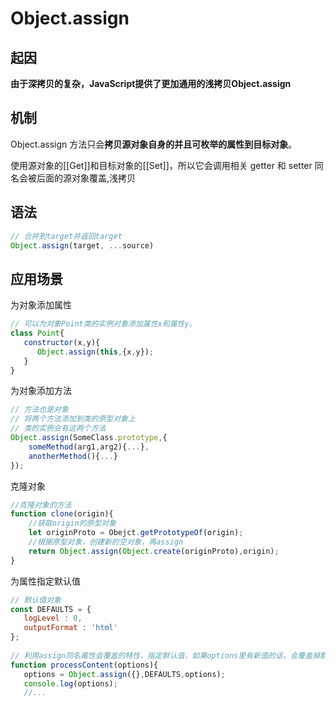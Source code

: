 # Object.assign

## 起因
**由于深拷贝的复杂，JavaScript提供了更加通用的浅拷贝Object.assign**

## 机制
Object.assign 方法只会**拷贝源对象自身的并且可枚举的属性到目标对象**。

使用源对象的[[Get]]和目标对象的[[Set]]，所以它会调用相关 getter 和 setter 同名会被后面的源对象覆盖,浅拷贝

## 语法
```js
// 合并到target并返回target
Object.assign(target, ...source)
```

## 应用场景

为对象添加属性
```js
// 可以为对象Point类的实例对象添加属性x和属性y。
class Point{
   constructor(x,y){
      Object.assign(this,{x,y});
   }
}
```

为对象添加方法
```js
// 方法也是对象
// 将两个方法添加到类的原型对象上
// 类的实例会有这两个方法
Object.assign(SomeClass.prototype,{
    someMethod(arg1,arg2){...},
    anotherMethod(){...}
});
```

克隆对象
```js
//克隆对象的方法
function clone(origin){
    //获取origin的原型对象
    let originProto = Obejct.getPrototypeOf(origin);
    //根据原型对象，创建新的空对象，再assign
    return Object.assign(Object.create(originProto),origin);
}
```

为属性指定默认值
```js
// 默认值对象
const DEFAULTS = {
   logLevel : 0,
   outputFormat : 'html'
};
 
// 利用assign同名属性会覆盖的特性，指定默认值，如果options里有新值的话，会覆盖掉默认值
function processContent(options){
   options = Object.assign({},DEFAULTS,options);
   console.log(options);
   //...
```   